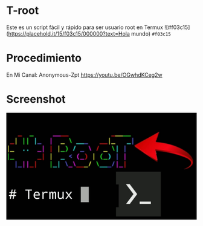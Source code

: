 # T-root
Este es un script fácil y rápido para ser usuario root en Termux 
![#f03c15](https://placehold.it/15/f03c15/000000?text=Hola mundo) `#f03c15`

# Procedimiento
 En Mi Canal: Anonymous-Zpt
https://youtu.be/OGwhdKCeg2w

# Screenshot
 ![Imagen-Root.png](https://github.com/Anonymous-Zpt/Archivos/blob/master/Imagen-Root.png) 
